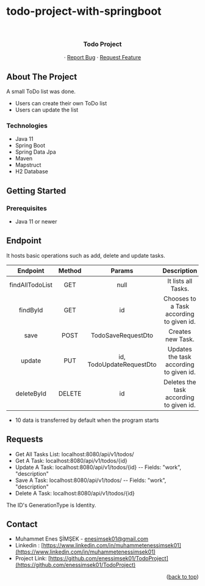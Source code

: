 # todo-project-with-springboot

<div id="top"></div>

<!-- PROJECT LOGO -->
<br />
<div align="center">
  <h3 align="center"> Todo Project</h3>

  <p align="center">
    ·
    <a href="https://github.com/enessimsek01/TodoProject/issues">Report Bug</a>
    ·
    <a href="https://github.com/enessimsek01/TodoProject/issues">Request Feature</a>
  </p>


</div>




<!-- ABOUT THE PROJECT -->
## About The Project

A small ToDo list was done.
* Users can create their own ToDo list
* Users can update the list



### Technologies

- Java 11
- Spring Boot
- Spring Data Jpa
- Maven
- Mapstruct
- H2 Database



<!-- GETTING STARTED -->

## Getting Started


### Prerequisites

* Java 11 or newer


## Endpoint

   <p>It hosts basic operations such as add, delete and update tasks. </p>


|    Endpoint  	    | Method 	  |          Params     	          |           Description                    	            |
|:-----------------:|:---------:|:------------------------------:|:-----------------------------------------------------:|
| findAllTodoList 	 |  GET  	   |          null      	           |         It lists all Tasks.                	          |
|    findById 	     |  GET  	   |            id     	            |      Chooses to a Task according to given id. 	       |   	
|      save 	       |  POST  	  |      TodoSaveRequestDto 	      |           Creates new Task.               	           |   	
|     update 	      |   PUT 	   | id, TodoUpdateRequestDto     	 | Updates the task according to given id.             	 | 
      deleteById 	 | DELETE  	 |           id      	            |            Deletes the task according to given id.                	             |

* 10 data is transferred by default when the program starts

## Requests
* Get All Tasks List: localhost:8080/api/v1/todos/
* Get A Task: localhost:8080/api/v1/todos/{id}
* Update A Task: localhost:8080/api/v1/todos/{id} -- Fields: "work", "description"
* Save A Task: localhost:8080/api/v1/todos/ -- Fields: "work", "description"
* Delete A Task: localhost:8080/api/v1/todos/{id}

The ID's GenerationType is Identity.

<!-- CONTACT -->

## Contact

* Muhammet Enes ŞİMŞEK - enesimsek01@gmail.com
* Linkedin :  [https://www.linkedin.com/in/muhammetenessimsek01](https://www.linkedin.com/in/muhammetenessimsek01)
* Project Link: [https://github.com/enessimsek01/TodoProject](https://github.com/enessimsek01/TodoProject)

<p align="right">(<a href="#top">back to top</a>)</p>